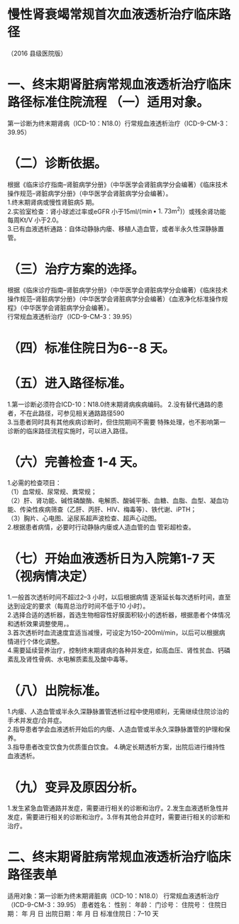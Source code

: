 # 慢性肾衰竭常规首次血液透析治疗临床路径  
（2016 县级医院版）  
# 一、终末期肾脏病常规血液透析治疗临床路径标准住院流程 （一）适用对象。  
第一诊断为终末期肾病（ICD-10：N18.0）行常规血液透析治疗（ICD-9-CM-3：39.95）  
# （二）诊断依据。  
根据《临床诊疗指南–肾脏病学分册》（中华医学会肾脏病学分会编著）《临床技术操作规范–肾脏病学分册》（中华医学会肾脏病学分会编著）。  
1.终末期肾病或慢性肾脏病5 期。  
2.实验室检查：肾小球滤过率或eGFR 小于15ml/$(\operatorname*{min}\bullet\ 1.\ 73\mathrm{m}^{2})$）或残余肾功能每周Kt/V 小于2.0。  
3.已有血液透析通路：自体动静脉内瘘、移植人造血管，或者半永久性深静脉置管。  
# （三）治疗方案的选择。  
根据《临床诊疗指南–肾脏病学分册》（中华医学会肾脏病学分会编著）《临床技术操作规范–肾脏病学分册》（中华医学会肾脏病学分会编著）《血液净化标准操作规程》（中华医学会肾脏病学分会编著）。  
行常规血液透析治疗（ICD-9-CM-3：39.95）  
# （四）标准住院日为6--8 天。  
# （五）进入路径标准。  
1.第一诊断必须符合ICD-10：N18.0终末期肾病疾病编码。 2.没有替代通路的患者，不在此路径，可参见相关通路路径590  
3.当患者同时具有其他疾病诊断时，但住院期间不需要 特殊处理，也不影响第一诊断的临床路径流程实施时，可以进入路径。  
# （六）完善检查   1-4 天。  
1.必需的检查项目：  
（1）血常规、尿常规、粪常规；  
（2）肝、肾功能、碱性磷酸酶、电解质、酸碱平衡、血糖、血脂、血型、凝血功能、传染性疾病筛查（乙肝、丙肝、HIV、梅毒等）、铁代谢、iPTH；  
（3）胸片、心电图、泌尿系超声波检查、超声心动图。  
2.根据患者病情，必要时行动静脉内瘘或人造血管的血 管彩超检查。  
# （七）开始血液透析日为入院第1-7 天（视病情决定）  
1.一般首次透析时间不超过2–3 小时，以后根据病情 逐渐延长每次透析时间，直至达到设定的要求（每周总治疗时间不低于10 小时）。  
2.选择合适的透析器，首选生物相容性好膜面积较小的透析器，根据患者个体情况和透析效果调整使用，。  
3.首次透析时血流速度宜适当减慢，可设定为150–200ml/min，以后可以根据病情进行个体化调整。  
4.需要延续营养治疗，控制终末期肾病的各种并发症，如高血压、肾性贫血、钙磷紊乱及肾性骨病、水电解质紊乱及酸中毒等。  
# （八）出院标准。  
1.内瘘、人造血管或半永久深静脉置管透析过程中使用顺利，无需继续住院诊治的手术并发症/合并症。  
2.指导患者学会血液透析开始后的内瘘、人造血管或半永久深静脉置管的护理和保养。  
3.指导患者改变饮食为优质蛋白饮食。 4.确定长期透析方案，出院后进行维持性血液透析。  
# （九）变异及原因分析。  
1.发生紧急血管通路并发症，需要进行相关的诊断和治疗。2.发生血液透析急性并发症，需要进行相关的诊断和治疗。3.伴有其他合并症时，需要进行相关的诊断和治疗。  
# 二、终末期肾脏病常规血液透析治疗临床路径表单  
适用对象：第一诊断为终末期肾脏病（ICD-10：N18.0） 行常规血液透析治疗（ICD-9-CM-3：39.95） 患者姓名：  性别： 年龄： 门诊号：   住院号： 住院日期：  年 月 日  出院日期：年 月 日  标准住院日：7–10 天  
